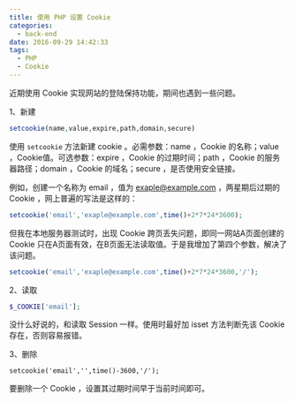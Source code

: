 ```yaml
---
title: 使用 PHP 设置 Cookie
categories:
  - back-end
date: 2016-09-29 14:42:33
tags:
  - PHP
  - Cookie
---
```


近期使用 Cookie 实现网站的登陆保持功能，期间也遇到一些问题。

1、新建

``` php
setcookie(name,value,expire,path,domain,secure)
```
<!-- more -->

使用 `setcookie` 方法新建 cookie 。必需参数：name ，Cookie 的名称；value ，Cookie值。可选参数：expire ，Cookie 的过期时间；path ，Cookie 的服务器路径；domain ，Cookie 的域名；secure ，是否使用安全链接。

例如，创建一个名称为 email ，值为 exaple@example.com ，两星期后过期的 Cookie ，网上普遍的写法是这样的：

``` php
setcookie('email','exaple@example.com',time()+2*7*24*3600);
```
但我在本地服务器测试时，出现 Cookie 跨页丢失问题，即同一网站A页面创建的 Cookie 只在A页面有效，在B页面无法读取值。于是我增加了第四个参数，解决了该问题。

``` php
setcookie('email','exaple@example.com',time()+2*7*24*3600,'/');
```

2、读取

``` php
$_COOKIE['email'];
```
没什么好说的，和读取 Session 一样。使用时最好加 isset 方法判断先该 Cookie 存在，否则容易报错。

3、删除

```
setcookie('email','',time()-3600,'/');
```

要删除一个 Cookie ，设置其过期时间早于当前时间即可。